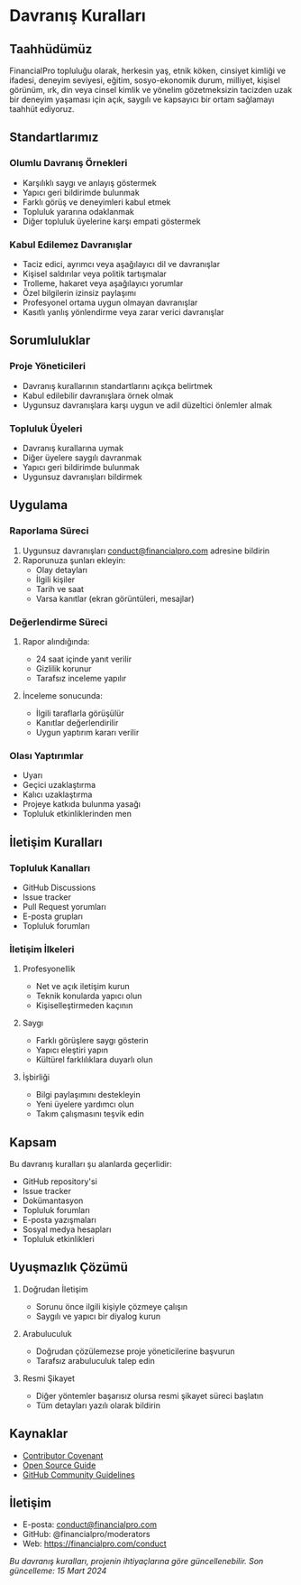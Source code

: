 # Davranış Kuralları

## Taahhüdümüz

FinancialPro topluluğu olarak, herkesin yaş, etnik köken, cinsiyet kimliği ve ifadesi, deneyim seviyesi, eğitim, sosyo-ekonomik durum, milliyet, kişisel görünüm, ırk, din veya cinsel kimlik ve yönelim gözetmeksizin tacizden uzak bir deneyim yaşaması için açık, saygılı ve kapsayıcı bir ortam sağlamayı taahhüt ediyoruz.

## Standartlarımız

### Olumlu Davranış Örnekleri

- Karşılıklı saygı ve anlayış göstermek
- Yapıcı geri bildirimde bulunmak
- Farklı görüş ve deneyimleri kabul etmek
- Topluluk yararına odaklanmak
- Diğer topluluk üyelerine karşı empati göstermek

### Kabul Edilemez Davranışlar

- Taciz edici, ayrımcı veya aşağılayıcı dil ve davranışlar
- Kişisel saldırılar veya politik tartışmalar
- Trolleme, hakaret veya aşağılayıcı yorumlar
- Özel bilgilerin izinsiz paylaşımı
- Profesyonel ortama uygun olmayan davranışlar
- Kasıtlı yanlış yönlendirme veya zarar verici davranışlar

## Sorumluluklar

### Proje Yöneticileri

- Davranış kurallarının standartlarını açıkça belirtmek
- Kabul edilebilir davranışlara örnek olmak
- Uygunsuz davranışlara karşı uygun ve adil düzeltici önlemler almak

### Topluluk Üyeleri

- Davranış kurallarına uymak
- Diğer üyelere saygılı davranmak
- Yapıcı geri bildirimde bulunmak
- Uygunsuz davranışları bildirmek

## Uygulama

### Raporlama Süreci

1. Uygunsuz davranışları conduct@financialpro.com adresine bildirin
2. Raporunuza şunları ekleyin:
   - Olay detayları
   - İlgili kişiler
   - Tarih ve saat
   - Varsa kanıtlar (ekran görüntüleri, mesajlar)

### Değerlendirme Süreci

1. Rapor alındığında:
   - 24 saat içinde yanıt verilir
   - Gizlilik korunur
   - Tarafsız inceleme yapılır

2. İnceleme sonucunda:
   - İlgili taraflarla görüşülür
   - Kanıtlar değerlendirilir
   - Uygun yaptırım kararı verilir

### Olası Yaptırımlar

- Uyarı
- Geçici uzaklaştırma
- Kalıcı uzaklaştırma
- Projeye katkıda bulunma yasağı
- Topluluk etkinliklerinden men

## İletişim Kuralları

### Topluluk Kanalları

- GitHub Discussions
- Issue tracker
- Pull Request yorumları
- E-posta grupları
- Topluluk forumları

### İletişim İlkeleri

1. Profesyonellik
   - Net ve açık iletişim kurun
   - Teknik konularda yapıcı olun
   - Kişiselleştirmeden kaçının

2. Saygı
   - Farklı görüşlere saygı gösterin
   - Yapıcı eleştiri yapın
   - Kültürel farklılıklara duyarlı olun

3. İşbirliği
   - Bilgi paylaşımını destekleyin
   - Yeni üyelere yardımcı olun
   - Takım çalışmasını teşvik edin

## Kapsam

Bu davranış kuralları şu alanlarda geçerlidir:

- GitHub repository'si
- Issue tracker
- Dokümantasyon
- Topluluk forumları
- E-posta yazışmaları
- Sosyal medya hesapları
- Topluluk etkinlikleri

## Uyuşmazlık Çözümü

1. Doğrudan İletişim
   - Sorunu önce ilgili kişiyle çözmeye çalışın
   - Saygılı ve yapıcı bir diyalog kurun

2. Arabuluculuk
   - Doğrudan çözülemezse proje yöneticilerine başvurun
   - Tarafsız arabuluculuk talep edin

3. Resmi Şikayet
   - Diğer yöntemler başarısız olursa resmi şikayet süreci başlatın
   - Tüm detayları yazılı olarak bildirin

## Kaynaklar

- [Contributor Covenant](https://www.contributor-covenant.org/)
- [Open Source Guide](https://opensource.guide/)
- [GitHub Community Guidelines](https://docs.github.com/en/github/site-policy/github-community-guidelines)

## İletişim

- E-posta: conduct@financialpro.com
- GitHub: @financialpro/moderators
- Web: https://financialpro.com/conduct

_Bu davranış kuralları, projenin ihtiyaçlarına göre güncellenebilir. Son güncelleme: 15 Mart 2024_ 